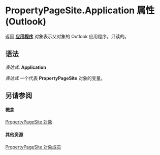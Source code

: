 
# PropertyPageSite.Application 属性 (Outlook)

返回 **[应用程序](797003e7-ecd1-eccb-eaaf-32d6ddde8348.md)** 对象表示父对象的 Outlook 应用程序。只读的。


## 语法

 _表达式_. **Application**

 _表达式_ 一个代表 **PropertyPageSite** 对象的变量。


## 另请参阅


#### 概念


[PropertyPageSite 对象](cdec4b4c-14b3-de0a-52c8-d5af46f4644a.md)
#### 其他资源


[PropertyPageSite 对象成员](a234fd2e-e6b1-8822-7676-8b7df395fe7d.md)